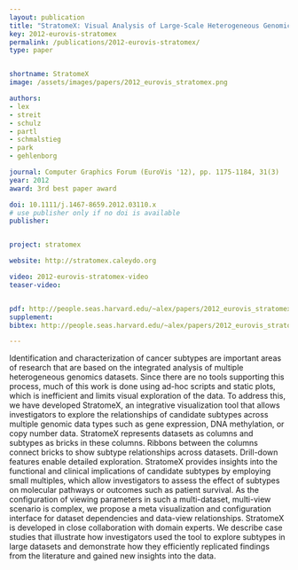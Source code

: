 ```yaml
---
layout: publication
title: "StratomeX: Visual Analysis of Large-Scale Heterogeneous Genomics Data for Cancer Subtype Characterization"
key: 2012-eurovis-stratomex
permalink: /publications/2012-eurovis-stratomex/
type: paper


shortname: StratomeX
image: /assets/images/papers/2012_eurovis_stratomex.png

authors: 
- lex
- streit
- schulz
- partl
- schmalstieg
- park
- gehlenborg

journal: Computer Graphics Forum (EuroVis '12), pp. 1175-1184, 31(3)
year: 2012
award: 3rd best paper award

doi: 10.1111/j.1467-8659.2012.03110.x
# use publisher only if no doi is available
publisher: 


project: stratomex

website: http://stratomex.caleydo.org

video: 2012-eurovis-stratomex-video
teaser-video: 


pdf: http://people.seas.harvard.edu/~alex/papers/2012_eurovis_stratomex.pdf
supplement:
bibtex: http://people.seas.harvard.edu/~alex/papers/2012_eurovis_stratomex.bib

---
```


Identification and characterization of cancer subtypes are important areas of research that are based on the integrated analysis of multiple heterogeneous genomics datasets. Since there are no tools supporting this process, much of this work is done using ad-hoc scripts and static plots, which is inefficient and limits visual exploration of the data. To address this, we have developed StratomeX, an integrative visualization tool that allows investigators to explore the relationships of candidate subtypes across multiple genomic data types such as gene expression, DNA methylation, or copy number data. StratomeX represents datasets as columns and subtypes as bricks in these columns. Ribbons between the columns connect bricks to show subtype relationships across datasets. Drill-down features enable detailed exploration. StratomeX provides insights into the functional and clinical implications of candidate subtypes by employing small multiples, which allow investigators to assess the effect of subtypes on molecular pathways or outcomes such as patient survival. As the configuration of viewing parameters in such a multi-dataset, multi-view scenario is complex, we propose a meta visualization and configuration interface for dataset dependencies and data-view relationships. StratomeX is developed in close collaboration with domain experts. We describe case studies that illustrate how investigators used the tool to explore subtypes in large datasets and demonstrate how they efficiently replicated findings from the literature and gained new insights into the data.
